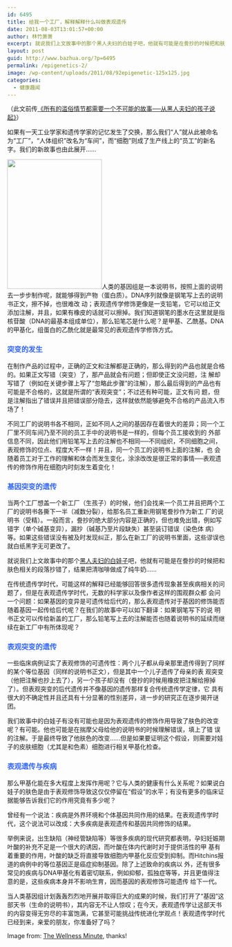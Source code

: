 ```yaml
---
id: 6495
title: 给我一个工厂，解释解释什么叫做表观遗传
date: 2011-08-03T13:01:57+00:00
author: 林竹萧萧
excerpt: 就说我们上文故事中的那个黑人夫妇的白娃子吧，他就有可能是在誊抄的时候把和肤色相关的段落抄错了，结果把清咖啡做成了纯牛奶……
layout: post
guid: http://www.bazhua.org/?p=6495
permalink: /epigenetics-2/
image: /wp-content/uploads/2011/08/92epigenetic-125x125.jpg
categories:
  - 健康趣闻
---
```

（此文前传[《所有的滥俗情节都需要一个不可能的故事──从黑人夫妇的孩子说起》](http://www.bazhua.org/2011/08/epigenetics-1.html)）

如果有一天工业学家和遗传学家的记忆发生了交换，那么我们“人”就从此被命名为“工厂”，“人体组织”改名为“车间”，而“细胞”则成了生产线上的“员工”的新名字。我们的新故事也由此展开……

[<img class="alignright size-medium wp-image-6505" title="92epigenetic" src="/wp-content/uploads/2011/08/92epigenetic-219x300.jpg" alt="" width="219" height="300" srcset="/wp-content/uploads/2011/08/92epigenetic-219x300.jpg 219w, /wp-content/uploads/2011/08/92epigenetic-109x150.jpg 109w, /wp-content/uploads/2011/08/92epigenetic.jpg 325w" sizes="(max-width: 219px) 100vw, 219px" />](/wp-content/uploads/2011/08/92epigenetic.jpg)人类的基因组是一本说明书，按照上面的说明去一步步制作呢，就能够得到产物（蛋白质）。DNA序列就像是钢笔写上去的说明书正文，擦不掉，也很难改 动；表观遗传学修饰更像是一支铅笔，它可以给正文添加注解，并且，如果有橡皮的话就可以擦掉。我们知道钢笔的墨水在这里就是指核苷酸（DNA的最基本组成单位），那么铅笔芯是什么呢？是甲基、乙酰基。DNA的甲基化，组蛋白的乙酰化就是最常见的表观遗传学修饰方式。

### <span style="color: #3366ff;">突变的发生</span>

在制作产品的过程中，正确的正文和注解都是正确的，那么得到的产品也就是合格的。如果正文写错（突变）了，那产品就会有问题；但即使正文没问题，注 解却写错了（例如在关键步骤上写了“忽略此步骤”的注解），那么最后得到的产品也有可能是不合格的，这就是所谓的“表观突变”；不过还有种可能，正文有问 题，但是注解指出了错误并且把错误部分隐去，这样就依然能够避免不合格的产品流入市场了！

不同工厂的说明书各不相同，正如不同人之间的基因存在着很大的差异；同一个工厂里不同车间乃至不同的员工手中的说明书是一样的，但每个员工接收到的 外部信息不同，因此他们用铅笔写上去的注解也不相同──不同组织，不同细胞之间，表观修饰的位点、程度大不一样！并且，同一个员工的说明书上面的注解，也 会随着员工对于工作的理解和体会而发生变化，涂涂改改是很正常的事情──表观遗传的修饰作用在细胞内时刻发生着变化！

### <span style="color: #3366ff;">基因突变的遗传</span>

当两个工厂想盖一个新工厂（生孩子）的时候，他们会找来一个员工并且把两个工厂的说明书各撕下一半（减数分裂），给那名员工重新用钢笔誊抄作为新工 厂的说明书（受精）。一般而言，誊抄的绝大部分内容是正确的，但也难免出错，例如写错字（单个碱基变异），漏抄（碱基乃至片段缺失）甚至装订错误（染色体 病）等。如果这些错误没有被及时发现纠正，那么在新工厂的说明书里面，这些谬误也就白纸黑字无可更改了。

就说我们上文故事中的那个[黑人夫妇的白娃子](http://www.bazhua.org/2011/08/epigenetics-1.html)吧，他就有可能是在誊抄的时候把和肤色相关的段落抄错了，结果把清咖啡做成了纯牛奶……

在传统遗传学时代，可能这样的解释已经能够回答很多遗传现象甚至疾病相关的问题了，但是在表观遗传学时代，无数的科学家以及像作者这样的围观群众都 会问一个问题：如果基因的变异是可遗传给后代的，那么表观遗传对于基因的修饰能否随着基因一起传给后代呢？在我们的故事中可以如下翻译：如果钢笔写下的说 明书正文可以传给新盖的工厂，那么铅笔写上去的注解能否也随着说明书的延续而继续在新工厂中有所体现呢？

### <span style="color: #3366ff;">表观突变的遗传</span>

一些临床病例证实了表观修饰的可遗传性：两个儿子都从母亲那里遗传得到了同样的某个等位基因（同样的说明书正文），但是其中一个儿子遗传了母亲的表 观突变（他把注解也抄上去了），另一个孩子却没有（誊抄的时候用橡皮把注解给擦掉了）。但表观突变的后代遗传并不像基因的遗传那样复合传统遗传学定律，它 具有很大的不确定性并且还具有十分显著的性别差异，进一步的研究正在逐步揭开谜团。

我们故事中的白娃子有没有可能也是因为表观遗传的修饰作用导致了肤色的改变呢？有可能。他也可能是在揣摩父母给他的说明书的时候理解错误，填上了错 误的注解。于是最终导致了他肤色的改变……但是如果要证明这个假设，则需要对娃子的皮肤细胞（尤其是和色素）细胞进行相关甲基化检查。

### <span style="color: #3366ff;">表观遗传与疾病</span>

那么甲基化能在多大程度上发挥作用呢？它与人类的健康有什么关系呢？如果说白娃子的肤色是由于表观修饰导致这仅仅停留在“假设”的水平；有没有更多的临床证据能够告诉我们它的作用究竟有多少呢？

曾经有一个说法：疾病是外界环境和个体基因共同作用的结果。在表观遗传学时代，这个说法可以改成：大多疾病是表观遗传和基因共同修饰的结果。

举例来说，出生缺陷（神经管缺陷等）等很多疾病的现代研究都表明，孕妇妊娠期叶酸的补充不足是一个很大的诱因，而叶酸在体内代谢时对于提供活性的甲 基有着重要的作用，叶酸的缺乏将直接导致细胞内甲基化反应受到抑制。而Hitchins报道的病例中的等位基因正是癌症抑制基因。除了上述致命的疾病以 外，还有很多常见的疾病与DNA甲基化有着密切联系，例如抑郁，孤独症等等，并且更值得注意的是，这些疾病本身并不影响生育，因而基因的表观修饰可能遗传 给下一代。

当人类基因组计划轰轰烈烈地开展并取得巨大的成果的时候，我们打开了“基因”这部天书（生命的说明书），其内容无不让人惊叹；在今天，表观遗传学让这部天书的内容变得无穷尽的丰富饱满，它甚至可能挑战传统进化学观点！表观遗传学时代已经到来，亲爱的朋友，你准备好了吗？

Image from: [The Wellness Minute](http://thewellnessminute.blogspot.com/2010/09/new-science-of-epigenetics.html), thanks!
